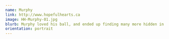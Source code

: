 ```yaml
---
name: Murphy
link: http://www.hopefulhearts.ca
image: HH-Murphy-01.jpg
blurb: Murphy loved his ball, and ended up finding many more hidden in the garden during his Rescue Pawtrait!
orientation: portrait
---
```

